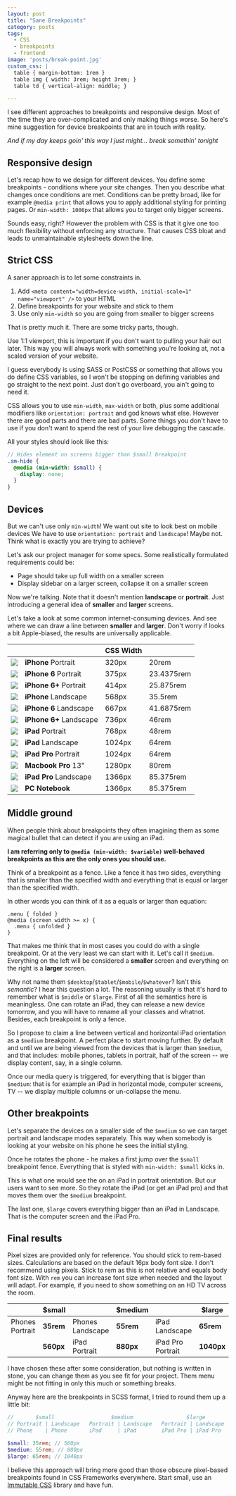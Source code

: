 ```yaml
---
layout: post
title: "Sane Breakpoints"
category: posts
tags:
  - CSS
  - breakpoints
  - frontend
image: 'posts/break-point.jpg'
custom_css: |
  table { margin-bottom: 1rem }
  table img { width: 3rem; height 3rem; }
  table td { vertical-align: middle; }

---
```


I see different approaches to breakpoints and responsive design.
Most of the time they are over-complicated and only making things worse.
So here's mine suggestion for device breakpoints that are in touch
with reality.

_And if my day keeps goin' this way I just might... break somethin' tonight_

## Responsive design

Let's recap how to we design for different devices. You define some breakpoints -
conditions where your site changes. Then you describe what changes once
conditions are met. Conditions can be pretty broad, like for example `@media print`
that allows you to apply additional styling for printing pages. Or `min-width: 1000px`
that allows you to target only bigger screens.

Sounds easy, right? However the problem with CSS is that it give one too much
flexibility without enforcing any structure. That causes CSS bloat and leads to
unmaintainable stylesheets down the line.

## Strict CSS

A saner approach is to let some constraints in.

1. Add `<meta content="width=device-width, initial-scale=1" name="viewport" />` to your HTML
2. Define breakpoints for your website and stick to them
3. Use only `min-width` so you are going from smaller to bigger screens

That is pretty much it. There are some tricky parts, though.

Use 1:1 viewport, this is important if you don't want to pulling your hair out later.
This way you will always work with something you're looking at, not a scaled version of
your website.

I guess everybody is using SASS or PostCSS or something that allows you do define
CSS variables, so I won't be stopping on defining variables and go straight
to the next point. Just don't go overboard, you ain't going to need it.

CSS allows you to use `min-width`, `max-width` or both, plus some additional modifiers
like `orientation: portrait` and god knows what else. However there are good parts and
there are bad parts. Some things you don't have to use if you don't want to
spend the rest of your live debugging the cascade.

All your styles should look like this:

```scss
// Hides element on screens bigger than $small breakpoint
.sm-hide {
  @media (min-width: $small) {
    display: none;
  }
}
```
## Devices

But we can't use only `min-width`! We want out site to look best on mobile devices
We have to use `orientation: portrait` and `landscape`! Maybe not. Think what
is exactly you are trying to achieve?

Let's ask our project manager for some specs. Some realistically formulated
requirements could be:

* Page should take up full width on a smaller screen
* Display sidebar on a larger screen, collapse it on a smaller screen

Now we're talking. Note that it doesn't mention **landscape** or **portrait**.
Just introducing a general idea of **smaller** and **larger** screens.

Let's take a look at some common internet-consuming devices. And see where we can
draw a line between **smaller** and **larger**.
Don't worry if looks a bit Apple-biased, the results are universally applicable.

|                                             | | CSS Width | |
|---------------------------------------------|-------------------------|--------|------------|
| ![](/images/devices/iphone-vertical.svg)    | **iPhone** Portrait     | 320px  | 20rem      |
| ![](/images/devices/iphone6-vertical.svg)   | **iPhone 6** Portrait   | 375px  | 23.4375rem |
| ![](/images/devices/iphonep-vertical.svg)   | **iPhone 6+** Portrait   | 414px  | 25.875rem  |
| ![](/images/devices/iphone-horizontal.svg)  | **iPhone** Landscape   | 568px  | 35.5rem    |
| ![](/images/devices/iphone6-horizontal.svg) | **iPhone 6** Landscape | 667px  | 41.6875rem |
| ![](/images/devices/iphonep-horizontal.svg) | **iPhone 6+** Landscape | 736px  | 46rem      |
| ![](/images/devices/ipad-vertical.svg)      | **iPad** Portrait       | 768px  | 48rem      |
| ![](/images/devices/ipad-horizontal.svg)    | **iPad** Landscape     | 1024px | 64rem      |
| ![](/images/devices/ipadpro-vertical.svg)   | **iPad Pro** Portrait   | 1024px | 64rem      |
| ![](/images/devices/macbookpro.svg)         | **Macbook Pro** 13"     | 1280px | 80rem      |
| ![](/images/devices/ipadpro-horizontal.svg) | **iPad Pro** Landscape | 1366px | 85.375rem  |
| ![](/images/devices/macbookpro.svg)         | **PC Notebook** | 1366px | 85.375rem  |

## Middle ground

When people think about breakpoints they often imagining them as some
magical bullet that can detect if you are using an iPad.

**I am referring only to `@media (min-width: $variable)` well-behaved
breakpoints as this are the only ones you should use.**

Think of a breakpoint as a fence. Like a fence it has two sides, everything
that is smaller than the specified width and everything that is equal or larger
than the specified width.

In other words you can think of it as a equals or larger than equation:

```
.menu { folded }
@media (screen width >= x) {
  .menu { unfolded }
}
```

That makes me think that in most cases you could do with a single breakpoint.
Or at the very least we can start with it.  Let's call it `$medium`. Everything
on the left will be considered a **smaller** screen and everything on the right
is a **larger** screen.

Why not name them `$desktop`/`$tablet`/`$mobile`/`$whatever`? Isn't this
*semantic*? I hear this question a lot. The reasoning usually is that it's hard
to remember what is `$middle` or `$large`. First of all the semantics here is
meaningless. One can rotate an iPad, they can release a new device tomorrow,
and you will have to rename all your classes and whatnot. Besides, each
breakpoint is only a fence.

So I propose to claim a line between vertical and horizontal iPad orientation
as a `$medium` breakpoint. A perfect place to start moving further. By default
and until we are being viewed from the devices that is larger than `$medium`,
and that includes: mobile phones, tablets in portrait, half of the screen -- we
display content, say, in a single column.

Once our media query is triggered, for everything that is bigger than
`$medium`: that is for example an iPad in horizontal mode, computer screens,
TV -- we display multiple columns or un-collapse the menu.

## Other breakpoints

Let's separate the devices on a smaller side of the `$medium` so we can target
portrait and landscape modes separately. This way when somebody is looking at
your website on his phone he sees the initial styling.

Once he rotates the phone - he makes a first jump over the `$small` breakpoint
fence. Everything that is styled with `min-width: $small` kicks in.

This is what one would see the on an iPad in portrait orientation. But our
users want to see more. So they rotate the iPad (or get an iPad pro) and that
moves them over the `$medium` breakpoint.

The last one, `$large` covers everything bigger than an iPad in Landscape. That
is the computer screen and the iPad Pro.

## Final results

Pixel sizes are provided only for reference. You should stick to rem-based
sizes. Calculations are based on the default 16px body font size. I don't
recommend using pixels. Stick to rem as this is not relative and equals body
font size. With `rem` you can increase font size when needed and the layout
will adapt. For example, if you need to show something on an HD TV across the
room.

|                 | $small    |                  | $medium   |                   | $large     |                    |
|-----------------|-----------|------------------|-----------|-------------------|------------|--------------------|
| Phones Portrait | **35rem** | Phones Landscape | **55rem** | iPad Landscape    | **65rem**  | iPad Pro Landscape |
|                 | **560px** | iPad Portrait    | **880px** | iPad Pro Portrait | **1040px** | Notebook / Desktop |

I have chosen these after some consideration, but nothing is written in stone,
you can change them as you see fit for your project. Them menu might be not
fitting in only this much or something breaks.

Anyway here are the breakpoints in SCSS format, I tried to round them up a little bit:

```scss
//       $small                  $medium                 $large
// Portrait | Landscape   Portrait | Landscape   Portrait | Landscape
// Phone    | Phone       iPad     | iPad        iPad Pro | iPad Pro

$small: 35rem; // 560px
$medium: 55rem; // 880px
$large: 65rem; // 1040px
```

I believe this approach will bring more good than those obscure pixel-based breakpoints
found in CSS Frameworks everywhere. Start small, use an
[Immutable CSS](http://firedev.com/posts/2015/immutable-css/) library and have fun.
